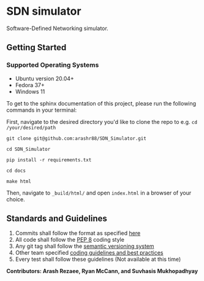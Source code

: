
# SDN simulator
Software-Defined Networking simulator.

## Getting Started
### Supported Operating Systems
- Ubuntu version 20.04+
- Fedora 37+
- Windows 11

To get to the sphinx documentation of this project, please run the following commands in your terminal:

First, navigate to the desired directory you'd like to clone the repo to e.g. ```cd /your/desired/path```

```git clone git@github.com:arashr88/SDN_Simulator.git```

```cd SDN_Simulator```

```pip install -r requirements.txt```

```cd docs```

```make html```

Then, navigate to ```_build/html/``` and open ```index.html``` in a browser of your choice.

## Standards and Guidelines

1. Commits shall follow the format as specified [here](https://gist.github.com/robertpainsi/b632364184e70900af4ab688decf6f53)
2. All code shall follow the [PEP 8](https://peps.python.org/pep-0008/) coding style
3. Any git tag shall follow the [semantic versioning system](https://semver.org/)
4. Other team specified [coding guidelines and best practices](https://github.com/arashr88/SDN_Simulator/blob/yue_revamp/Team%20Coding%20Guidelines.md)
5. Every test shall follow these guidelines (Not available at this time)

**Contributors: Arash Rezaee, Ryan McCann, and Suvhasis Mukhopadhyay**
